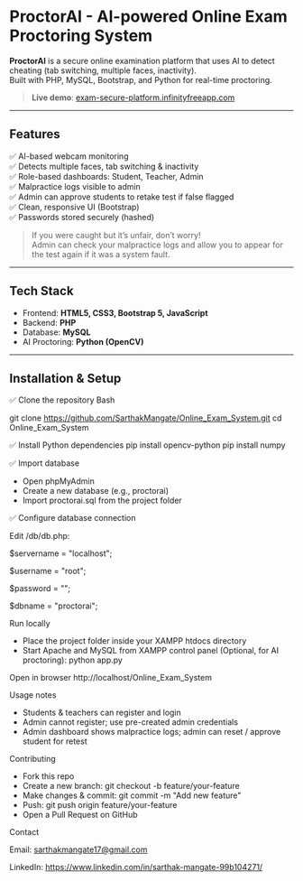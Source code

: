 #  ProctorAI - AI-powered Online Exam Proctoring System

**ProctorAI** is a secure online examination platform that uses AI to detect cheating (tab switching, multiple faces, inactivity).  
Built with PHP, MySQL, Bootstrap, and Python for real-time proctoring.

>  **Live demo**: [exam-secure-platform.infinityfreeapp.com](https://exam-secure-platform.infinityfreeapp.com)

---

##  Features
✅ AI-based webcam monitoring  
✅ Detects multiple faces, tab switching & inactivity  
✅ Role-based dashboards: Student, Teacher, Admin  
✅ Malpractice logs visible to admin  
✅ Admin can approve students to retake test if false flagged  
✅ Clean, responsive UI (Bootstrap)  
✅ Passwords stored securely (hashed)

>  If you were caught but it’s unfair, don’t worry!  
> Admin can check your malpractice logs and allow you to appear for the test again if it was a system fault.

---

##  Tech Stack
- Frontend: **HTML5, CSS3, Bootstrap 5, JavaScript**
- Backend: **PHP**
- Database: **MySQL**
- AI Proctoring: **Python (OpenCV)**

---

##  Installation & Setup

✅ Clone the repository
Bash

git clone https://github.com/SarthakMangate/Online_Exam_System.git
cd Online_Exam_System

✅ Install Python dependencies
pip install opencv-python
pip install numpy

✅ Import database
- Open phpMyAdmin
- Create a new database (e.g., proctorai)
- Import proctorai.sql from the project folder

✅ Configure database connection

Edit /db/db.php:

$servername = "localhost";

$username = "root";

$password = "";

$dbname = "proctorai";

 Run locally
- Place the project folder inside your XAMPP htdocs directory
- Start Apache and MySQL from XAMPP control panel
(Optional, for AI proctoring):
python app.py

 Open in browser
http://localhost/Online_Exam_System

 Usage notes
- Students & teachers can register and login
- Admin cannot register; use pre-created admin credentials
- Admin dashboard shows malpractice logs; admin can reset / approve student for retest

 Contributing
- Fork this repo
- Create a new branch:
git checkout -b feature/your-feature
- Make changes & commit:
git commit -m "Add new feature"
- Push:
git push origin feature/your-feature
- Open a Pull Request on GitHub

 Contact

Email: sarthakmangate17@gmail.com

LinkedIn: https://www.linkedin.com/in/sarthak-mangate-99b104271/

